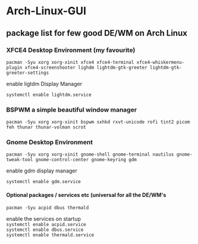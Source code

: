 # Arch-Linux-GUI
## package list for few good DE/WM on Arch Linux

### XFCE4 Desktop Environment (my favourite)<br />

```pacman -Syu xorg xorg-xinit xfce4 xfce4-terminal xfce4-whiskermenu-plugin xfce4-screenshooter lighdm lightdm-gtk-greeter lightdm-gtk-greeter-settings```

enable ligtdm Display Manager <br />

```systemctl enable lightdm.service```

### BSPWM a simple beautiful window manager<br />
```pacman -Syu xorg xorg-xinit bspwm sxhkd rxvt-unicode rofi tint2 picom feh thunar thunar-volman scrot``` 

### Gnome Desktop Environment <br />

```pacman -Syu xorg xorg-xinit gnome-shell gnome-terminal nautilus gnome-tweak-tool gnome-control-center gnome-keyring gdm```

enable gdm display manager <br />

```systemctl enable gdm.service```

#### Optional packages / services etc (universal for all the DE/WM's <br /> 

```pacman -Syu acpid dbus thermald```

enable the services on startup <br />
```systemctl enable acpid.service```<br />
```systemctl enable dbus.service```<br />
```systemctl enable thermald.service```<br />
